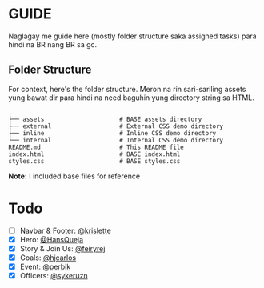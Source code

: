 # GUIDE

Naglagay me guide here (mostly folder structure saka assigned tasks) para hindi na BR nang BR sa gc.

## Folder Structure

For context, here's the folder structure. Meron na rin sari-sariling assets yung bawat dir para hindi na need baguhin yung directory string sa HTML.

```
.
├── assets                     # BASE assets directory
├── external                   # External CSS demo directory
├── inline                     # Inline CSS demo directory
└── internal                   # Internal CSS demo directory
README.md                      # This README file
index.html                     # BASE index.html
styles.css                     # BASE styles.css
```

**Note:** I included base files for reference

# Todo

- [ ] Navbar & Footer: [@krislette](https://www.github.com/krislette)
- [x] Hero: [@HansQueja](https://github.com/HansQueja)
- [x] Story & Join Us: [@feiryrej](https://github.com/feiryrej)
- [x] Goals: [@hjcarlos](https://github.com/hjcarlos)
- [x] Event: [@perbik](https://github.com/perbik)
- [x] Officers: [@sykeruzn](https://github.com/sykeruzn)
